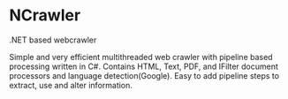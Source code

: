 # NCrawler
.NET based webcrawler

Simple and very efficient multithreaded web crawler with pipeline based processing written in C#. Contains HTML, Text, PDF, and IFilter document processors and language detection(Google). Easy to add pipeline steps to extract, use and alter information.
